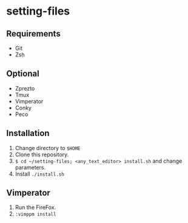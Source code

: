 # setting-files

## Requirements
* Git
* Zsh

## Optional
* Zprezto
* Tmux
* Vimperator
* Conky
* Peco

## Installation
1. Change directory to ```$HOME```
2. Clone this repository.
3. ```$ cd ~/setting-files; <any_text_editor> install.sh``` and change parameters.
4. Install ```./install.sh```

## Vimperator
1. Run the FireFox.
2. ```:vimppm install```
